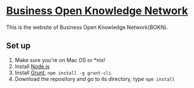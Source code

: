 # [Business Open Knowledge Network](http://usc-isi-i2.github.io/BOKN)
This is the website of Business Open Knowledge Network(BOKN).
## Set up
1. Make sure you're on Mac OS or *nix!
2. Install [Node.js](http://nodejs.org/)
3. Install [Grunt](http://gruntjs.com/), `npm install -g grunt-cli`
4. Download the repository and go to its directory, type `npm install`
